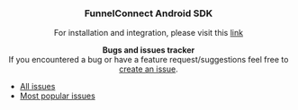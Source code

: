 <div align="center">


### FunnelConnect Android SDK

For installation and integration, please visit this [link](https://docs.teavaro.com/android/)

**Bugs and issues tracker**  
If you encountered a bug or have a feature request/suggestions feel free to [create an issue](https://github.com/Teavaro/FunnelConnect-Android-SDK-Tracker/issues/new).
</div>

* [All issues](https://github.com/Teavaro/FunnelConnect-Mobile-SDK-Tracker/issues)
* [Most popular issues](https://github.com/Teavaro/FunnelConnect-Mobile-SDK-Tracker/issues?q=is%3Aissue+is%3Aopen+sort%3Areactions-%2B1-desc)


